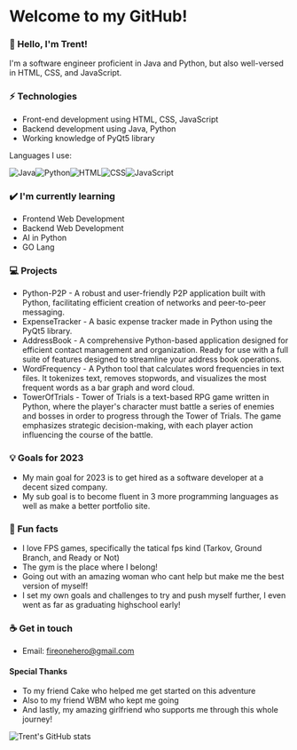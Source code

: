 # Welcome to my GitHub!  

### 👋 Hello, I'm Trent! 

I'm a software engineer proficient in Java and Python, but also well-versed in HTML, CSS, and JavaScript. 

### ⚡ Technologies

  * Front-end development using HTML, CSS, JavaScript
  * Backend development using Java, Python
  * Working knowledge of PyQt5 library

Languages I use:   

![Java](https://img.shields.io/badge/Java-ED8B00?style=for-the-badge&logo=java&logoColor=white)![Python](https://img.shields.io/badge/Python-3776AB?style=for-the-badge&logo=python&logoColor=white)![HTML](https://img.shields.io/badge/HTML-239120?style=for-the-badge&logo=html5&logoColor=white)![CSS](https://img.shields.io/badge/CSS-239120?&style=for-the-badge&logo=css3&logoColor=white)![JavaScript](https://img.shields.io/badge/JavaScript-F7DF1E?style=for-the-badge&logo=javascript&logoColor=black)

### ✔️ I'm currently learning

  * Frontend Web Development
  * Backend Web Development
  * AI in Python
  * GO Lang

### 💻 Projects

  * Python-P2P - A robust and user-friendly P2P application built with Python, facilitating efficient creation of networks and peer-to-peer messaging.
  * ExpenseTracker - A basic expense tracker made in Python using the PyQt5 library. 
  * AddressBook - A comprehensive Python-based application designed for efficient contact management and organization. Ready for use with a full suite of features designed to streamline your address book operations. 
  * WordFrequency - A Python tool that calculates word frequencies in text files. It tokenizes text, removes stopwords, and visualizes the most frequent words as a bar graph and word cloud.
  * TowerOfTrials - Tower of Trials is a text-based RPG game written in Python, where the player's character must battle a series of enemies and bosses in order to progress through the Tower of Trials. The game emphasizes strategic decision-making, with each player action influencing the course of the battle.

### 💡 Goals for 2023

  * My main goal for 2023 is to get hired as a software developer at a decent sized company.
  * My sub goal is to become fluent in 3 more programming languages as well as make a better portfolio site.

### 🌴 Fun facts

  * I love FPS games, specifically the tatical fps kind (Tarkov, Ground Branch, and Ready or Not)
  * The gym is the place where I belong!
  * Going out with an amazing woman who cant help but make me the best version of myself!
  * I set my own goals and challenges to try and push myself further, I even went as far as graduating highschool early!

### ☕ Get in touch

  * Email: fireonehero@gmail.com 

#### Special Thanks

  * To my friend Cake who helped me get started on this adventure
  * Also to my friend WBM who kept me going
  * And lastly, my amazing girlfriend who supports me through this whole journey!

![Trent's GitHub stats](https://github-readme-stats.vercel.app/api?username=fireonehero)
